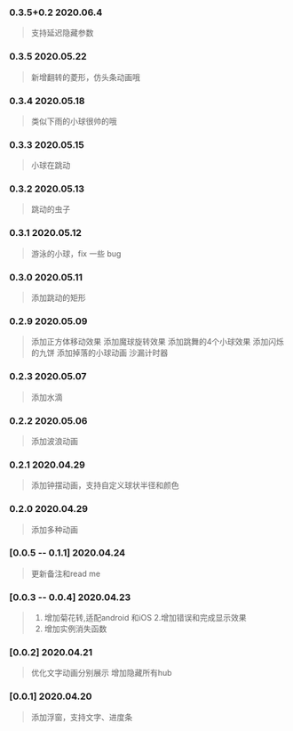 ### 0.3.5+0.2 2020.06.4
> 支持延迟隐藏参数

### 0.3.5 2020.05.22
> 新增翻转的菱形，仿头条动画哦

### 0.3.4 2020.05.18
> 类似下雨的小球很帅的哦

### 0.3.3 2020.05.15
> 小球在跳动

### 0.3.2 2020.05.13
> 跳动的虫子

### 0.3.1 2020.05.12
> 游泳的小球，fix 一些 bug

### 0.3.0 2020.05.11
> 添加跳动的矩形

### 0.2.9 2020.05.09
> 添加正方体移动效果
> 添加魔球旋转效果
> 添加跳舞的4个小球效果
> 添加闪烁的九饼
> 添加掉落的小球动画
> 沙漏计时器

### 0.2.3 2020.05.07
> 添加水滴

### 0.2.2 2020.05.06
> 添加波浪动画

### 0.2.1 2020.04.29
> 添加钟摆动画，支持自定义球状半径和颜色

### 0.2.0 2020.04.29
> 添加多种动画

### [0.0.5 -- 0.1.1] 2020.04.24
> 更新备注和read me


### [0.0.3 -- 0.0.4] 2020.04.23
> 1. 增加菊花转,适配android 和iOS
> 2.增加错误和完成显示效果
> 3. 增加实例消失函数

### [0.0.2] 2020.04.21
> 优化文字动画分别展示
> 增加隐藏所有hub

### [0.0.1] 2020.04.20
> 添加浮窗，支持文字、进度条




